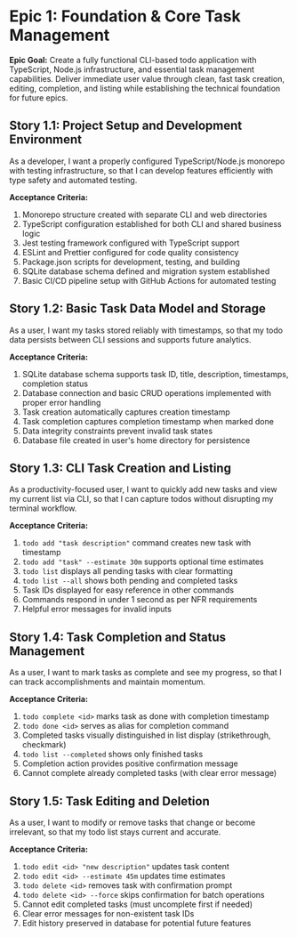# Epic 1: Foundation & Core Task Management

**Epic Goal:** Create a fully functional CLI-based todo application with TypeScript, Node.js infrastructure, and essential task management capabilities. Deliver immediate user value through clean, fast task creation, editing, completion, and listing while establishing the technical foundation for future epics.

## Story 1.1: Project Setup and Development Environment

As a developer,
I want a properly configured TypeScript/Node.js monorepo with testing infrastructure,
so that I can develop features efficiently with type safety and automated testing.

**Acceptance Criteria:**
1. Monorepo structure created with separate CLI and web directories
2. TypeScript configuration established for both CLI and shared business logic
3. Jest testing framework configured with TypeScript support
4. ESLint and Prettier configured for code quality consistency
5. Package.json scripts for development, testing, and building
6. SQLite database schema defined and migration system established
7. Basic CI/CD pipeline setup with GitHub Actions for automated testing

## Story 1.2: Basic Task Data Model and Storage

As a user,
I want my tasks stored reliably with timestamps,
so that my todo data persists between CLI sessions and supports future analytics.

**Acceptance Criteria:**
1. SQLite database schema supports task ID, title, description, timestamps, completion status
2. Database connection and basic CRUD operations implemented with proper error handling
3. Task creation automatically captures creation timestamp
4. Task completion captures completion timestamp when marked done
5. Data integrity constraints prevent invalid task states
6. Database file created in user's home directory for persistence

## Story 1.3: CLI Task Creation and Listing

As a productivity-focused user,
I want to quickly add new tasks and view my current list via CLI,
so that I can capture todos without disrupting my terminal workflow.

**Acceptance Criteria:**
1. `todo add "task description"` command creates new task with timestamp
2. `todo add "task" --estimate 30m` supports optional time estimates
3. `todo list` displays all pending tasks with clear formatting
4. `todo list --all` shows both pending and completed tasks
5. Task IDs displayed for easy reference in other commands
6. Commands respond in under 1 second as per NFR requirements
7. Helpful error messages for invalid inputs

## Story 1.4: Task Completion and Status Management

As a user,
I want to mark tasks as complete and see my progress,
so that I can track accomplishments and maintain momentum.

**Acceptance Criteria:**
1. `todo complete <id>` marks task as done with completion timestamp
2. `todo done <id>` serves as alias for completion command
3. Completed tasks visually distinguished in list display (strikethrough, checkmark)
4. `todo list --completed` shows only finished tasks
5. Completion action provides positive confirmation message
6. Cannot complete already completed tasks (with clear error message)

## Story 1.5: Task Editing and Deletion

As a user,
I want to modify or remove tasks that change or become irrelevant,
so that my todo list stays current and accurate.

**Acceptance Criteria:**
1. `todo edit <id> "new description"` updates task content
2. `todo edit <id> --estimate 45m` updates time estimates
3. `todo delete <id>` removes task with confirmation prompt
4. `todo delete <id> --force` skips confirmation for batch operations
5. Cannot edit completed tasks (must uncomplete first if needed)
6. Clear error messages for non-existent task IDs
7. Edit history preserved in database for potential future features
